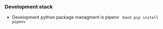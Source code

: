 ### Development stack
- Development python package managment is pipenv
` 
bash
pip install pipenv
`
